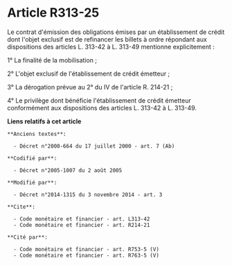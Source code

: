 # Article R313-25

Le contrat d'émission des obligations émises par un établissement de crédit dont l'objet exclusif est de refinancer les
billets à ordre répondant aux dispositions des articles L. 313-42 à L. 313-49 mentionne explicitement : 

1° La finalité de la mobilisation ; 

2° L'objet exclusif de l'établissement de crédit émetteur ; 

3° La dérogation prévue au 2° du IV de l'article R. 214-21 ; 

4° Le privilège dont bénéficie l'établissement de crédit émetteur conformément aux dispositions des articles L. 313-42 à L.
313-49.

**Liens relatifs à cet article**

	**Anciens textes**:

	  - Décret n°2000-664 du 17 juillet 2000 - art. 7 (Ab)

	**Codifié par**:

	  - Décret n°2005-1007 du 2 août 2005

	**Modifié par**:

	  - Décret n°2014-1315 du 3 novembre 2014 - art. 3

	**Cite**:

	  - Code monétaire et financier - art. L313-42
	  - Code monétaire et financier - art. R214-21

	**Cité par**:

	  - Code monétaire et financier - art. R753-5 (V)
	  - Code monétaire et financier - art. R763-5 (V)
